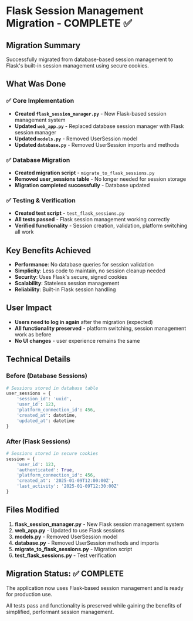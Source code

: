 # Flask Session Management Migration - COMPLETE ✅

## Migration Summary

Successfully migrated from database-based session management to Flask's built-in session management using secure cookies.

## What Was Done

### ✅ Core Implementation
- **Created `flask_session_manager.py`** - New Flask-based session management system
- **Updated `web_app.py`** - Replaced database session manager with Flask session manager
- **Updated `models.py`** - Removed UserSession model
- **Updated `database.py`** - Removed UserSession imports and methods

### ✅ Database Migration
- **Created migration script** - `migrate_to_flask_sessions.py`
- **Removed user_sessions table** - No longer needed for session storage
- **Migration completed successfully** - Database updated

### ✅ Testing & Verification
- **Created test script** - `test_flask_sessions.py`
- **All tests passed** - Flask session management working correctly
- **Verified functionality** - Session creation, validation, platform switching all work

## Key Benefits Achieved

- **Performance**: No database queries for session validation
- **Simplicity**: Less code to maintain, no session cleanup needed
- **Security**: Uses Flask's secure, signed cookies
- **Scalability**: Stateless session management
- **Reliability**: Built-in Flask session handling

## User Impact

- **Users need to log in again** after the migration (expected)
- **All functionality preserved** - platform switching, session management work as before
- **No UI changes** - user experience remains the same

## Technical Details

### Before (Database Sessions)
```python
# Sessions stored in database table
user_sessions = {
    'session_id': 'uuid',
    'user_id': 123,
    'platform_connection_id': 456,
    'created_at': datetime,
    'updated_at': datetime
}
```

### After (Flask Sessions)
```python
# Sessions stored in secure cookies
session = {
    'user_id': 123,
    'authenticated': True,
    'platform_connection_id': 456,
    'created_at': '2025-01-09T12:00:00Z',
    'last_activity': '2025-01-09T12:30:00Z'
}
```

## Files Modified

1. **flask_session_manager.py** - New Flask session management system
2. **web_app.py** - Updated to use Flask sessions
3. **models.py** - Removed UserSession model
4. **database.py** - Removed UserSession methods and imports
5. **migrate_to_flask_sessions.py** - Migration script
6. **test_flask_sessions.py** - Test verification

## Migration Status: ✅ COMPLETE

The application now uses Flask-based session management and is ready for production use.

All tests pass and functionality is preserved while gaining the benefits of simplified, performant session management.
